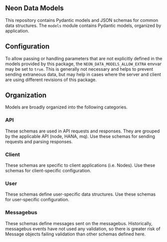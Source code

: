 ## Neon Data Models
This repository contains Pydantic models and JSON schemas for common data
structures. The `models` module contains Pydantic models, organized by application.

## Configuration
To allow passing or handling parameters that are not explicitly defined in the
models provided by this package, the `NEON_DATA_MODELS_ALLOW_EXTRA` envvar may
be set to `true`. This is generally not necessary and helps to prevent sending
extraneous data, but may help in cases where the server and client are using
different revisions of this package.

## Organization
Models are broadly organized into the following categories.

### API
These schemas are used in API requests and responses. They are grouped by the
applicable API (node, HANA, mq). Use these schemas for sending requests and
parsing responses.

### Client
These schemas are specific to client applications (i.e. Nodes). Use these
schemas for client-specific configuration.

### User
These schemas define user-specific data structures. Use these schemas for 
user-specific configuration.

### Messagebus
These schemas define messages sent on the messagebus. Historically, messagebus
events have not used any validation, so there is greater risk of Message objects
failing validation than other schemas defined here. 